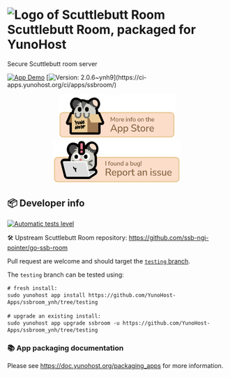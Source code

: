 <!--
N.B.: This README was automatically generated by <https://github.com/YunoHost/apps_tools/blob/main/readme_generator>
It shall NOT be edited by hand.
-->

<h1>
  <img src="https://raw.githubusercontent.com/YunoHost/apps/main/logos/ssbroom.png" width="32px" alt="Logo of Scuttlebutt Room">
  Scuttlebutt Room, packaged for YunoHost
</h1>

Secure Scuttlebutt room server

[![App Demo](https://img.shields.io/badge/App_Demo-blue?style=for-the-badge)](https://hermies.club/)
[![Version: 2.0.6~ynh9](https://img.shields.io/badge/Version-2.0.6~ynh9-rgba(0,150,0,1)?style=for-the-badge)](https://ci-apps.yunohost.org/ci/apps/ssbroom/)

<div align="center">
<a href="https://apps.yunohost.org/app/ssbroom"><img height="100px" src="https://github.com/YunoHost/yunohost-artwork/raw/refs/heads/main/badges/neopossum-badges/badge_more_info_on_the_appstore.svg"/></a>
<a href="https://github.com/YunoHost-Apps/ssbroom_ynh/issues"><img height="100px" src="https://github.com/YunoHost/yunohost-artwork/raw/refs/heads/main/badges/neopossum-badges/badge_report_an_issue.svg"/></a>
</div>

## 📦 Developer info

[![Automatic tests level](https://apps.yunohost.org/badge/cilevel/ssbroom)](https://ci-apps.yunohost.org/ci/apps/ssbroom/)

🛠️ Upstream Scuttlebutt Room repository: <https://github.com/ssb-ngi-pointer/go-ssb-room>

Pull request are welcome and should target the [`testing` branch](https://github.com/YunoHost-Apps/ssbroom_ynh/tree/testing).

The `testing` branch can be tested using:
```
# fresh install:
sudo yunohost app install https://github.com/YunoHost-Apps/ssbroom_ynh/tree/testing

# upgrade an existing install:
sudo yunohost app upgrade ssbroom -u https://github.com/YunoHost-Apps/ssbroom_ynh/tree/testing
```

### 📚 App packaging documentation

Please see <https://doc.yunohost.org/packaging_apps> for more information.